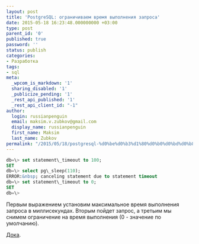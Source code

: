 ```yaml
---
layout: post
title: 'PostgreSQL: ограничиваем время выполнения запроса'
date: 2015-05-18 16:23:48.000000000 +03:00
type: post
parent_id: '0'
published: true
password: ''
status: publish
categories:
- Разработка
tags:
- sql
meta:
  _wpcom_is_markdown: '1'
  sharing_disabled: '1'
  _publicize_pending: '1'
  _rest_api_published: '1'
  _rest_api_client_id: "-1"
author:
  login: russianpenguin
  email: maksim.v.zubkov@gmail.com
  display_name: russianpenguin
  first_name: Maksim
  last_name: Zubkov
permalink: "/2015/05/18/postgresql-%d0%be%d0%b3%d1%80%d0%b0%d0%bd%d0%b8%d1%87%d0%b8%d0%b2%d0%b0%d0%b5%d0%bc-%d0%b2%d1%80%d0%b5%d0%bc%d1%8f-%d0%b2%d1%8b%d0%bf%d0%be%d0%bb%d0%bd%d0%b5%d0%bd%d0%b8%d1%8f-%d0%b7%d0%b0%d0%bf/"
---
```

```sql
db=\> set statement\_timeout to 100;  
SET  
db=\> select pg\_sleep(110);  
ERROR:&nbsp; canceling statement due to statement timeout  
db=\> set statement\_timeout to 0;  
SET  
db=\> 
```

Первым выражением установим максимальное время выполнения запроса в миллисекундах. Вторым пойдет запрос, а третьим мы снимем ограничение на время выполнения (0 - значение по умолчанию).

[Дока](http://www.postgresql.org/docs/current/static/runtime-config-client.html "Client Connection Defaults").

